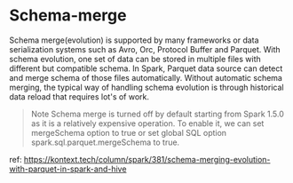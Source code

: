 # Schema-merge

Schema merge(evolution) is supported by many frameworks or data serialization systems such as Avro, Orc,
Protocol Buffer and Parquet. With schema evolution, one set of data can be stored in multiple files
with different but compatible schema. In Spark, Parquet data source can detect and merge schema of
those files automatically. Without automatic schema merging, the typical way of handling schema
evolution is through historical data reload that requires lot's of work.

> Note
Schema merge is turned off by default starting from Spark 1.5.0 as it is a relatively expensive operation. To enable it,
we can set mergeSchema option to true or set global SQL option spark.sql.parquet.mergeSchema to true.



ref: https://kontext.tech/column/spark/381/schema-merging-evolution-with-parquet-in-spark-and-hive
